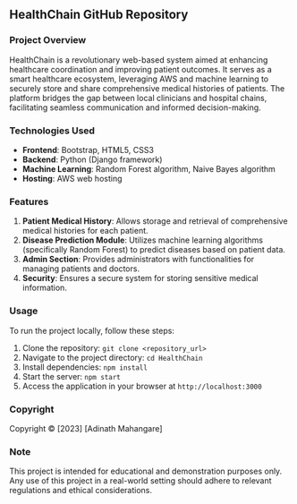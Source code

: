 ## HealthChain GitHub Repository

### Project Overview
HealthChain is a revolutionary web-based system aimed at enhancing healthcare coordination and improving patient outcomes. It serves as a smart healthcare ecosystem, leveraging AWS and machine learning to securely store and share comprehensive medical histories of patients. The platform bridges the gap between local clinicians and hospital chains, facilitating seamless communication and informed decision-making.

### Technologies Used
- **Frontend**: Bootstrap, HTML5, CSS3
- **Backend**: Python (Django framework)
- **Machine Learning**: Random Forest algorithm, Naive Bayes algorithm
- **Hosting**: AWS web hosting

### Features
1. **Patient Medical History**: Allows storage and retrieval of comprehensive medical histories for each patient.
2. **Disease Prediction Module**: Utilizes machine learning algorithms (specifically Random Forest) to predict diseases based on patient data.
3. **Admin Section**: Provides administrators with functionalities for managing patients and doctors.
4. **Security**: Ensures a secure system for storing sensitive medical information.

### Usage
To run the project locally, follow these steps:
1. Clone the repository: `git clone <repository_url>`
2. Navigate to the project directory: `cd HealthChain`
3. Install dependencies: `npm install`
4. Start the server: `npm start`
5. Access the application in your browser at `http://localhost:3000`

### Copyright
Copyright © [2023] [Adinath Mahangare]

### Note
This project is intended for educational and demonstration purposes only. Any use of this project in a real-world setting should adhere to relevant regulations and ethical considerations.
